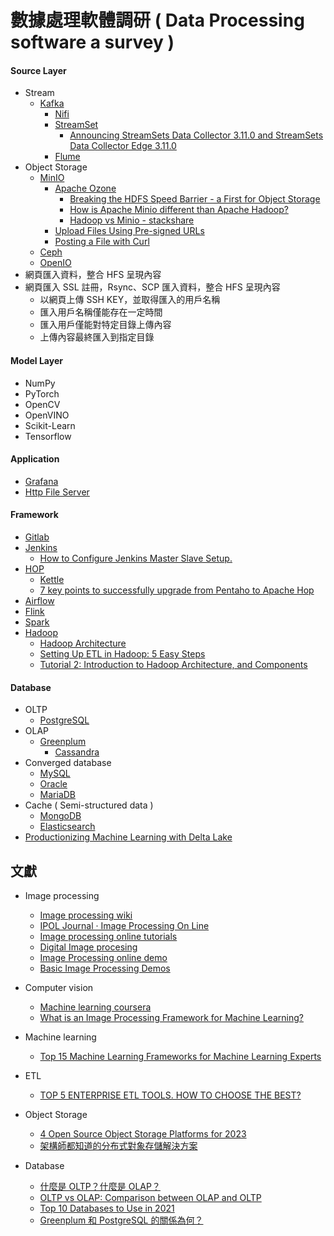 # 數據處理軟體調研 ( Data Processing software a survey )

#### Source Layer

+ Stream
    - [Kafka](https://zh.wikipedia.org/zh-tw/Kafka)
        + [Nifi](https://nifi.apache.org/)
        + [StreamSet](https://docs.streamsets.com/portal/platform-transformer/latest/transformer/GettingStarted/GettingStarted-Title.html#concept_a1b_zf4_pgb)
            - [Announcing StreamSets Data Collector 3.11.0 and StreamSets Data Collector Edge 3.11.0](https://streamsets.com/blog/announcing-streamsets-data-collector-3-11-0-and-streamsets-data-collector-edge-3-11-0/)
        + [Flume](https://flume.apache.org/)
+ Object Storage
    - [MinIO](https://min.io/)
        - [Apache Ozone](https://ozone.apache.org/)
            + [Breaking the HDFS Speed Barrier - a First for Object Storage](https://blog.min.io/hdfsbenchmark/)
            + [How is Apache Minio different than Apache Hadoop?](https://www.quora.com/How-is-Apache-Minio-different-than-Apache-Hadoop)
            + [Hadoop vs Minio - stackshare](https://stackshare.io/stackups/hadoop-vs-minio)
        - [Upload Files Using Pre-signed URLs](https://min.io/docs/minio/linux/integrations/presigned-put-upload-via-browser.html)
        - [Posting a File with Curl](https://reqbin.com/req/c-dot4w5a2/curl-post-file)
    - [Ceph](https://docs.ceph.com/en/quincy/)
    - [OpenIO](https://docs.openio.io/latest/source/sandbox-guide/quickstart.html)
+ 網頁匯入資料，整合 HFS 呈現內容
+ 網頁匯入 SSL 註冊，Rsync、SCP 匯入資料，整合 HFS 呈現內容
    - 以網頁上傳 SSH KEY，並取得匯入的用戶名稱
    - 匯入用戶名稱僅能存在一定時間
    - 匯入用戶僅能對特定目錄上傳內容
    - 上傳內容最終匯入到指定目錄

#### Model Layer

+ NumPy
+ PyTorch
+ OpenCV
+ OpenVINO
+ Scikit-Learn
+ Tensorflow

#### Application

+ [Grafana](https://grafana.com/)
+ [Http File Server](https://github.com/eastmoon/infra-hfs)

#### Framework

+ [Gitlab](https://github.com/eastmoon/infra-gitlab)
+ [Jenkins](https://github.com/eastmoon/infra-jenkins)
    - [How to Configure Jenkins Master Slave Setup.](https://digitalvarys.com/how-to-configure-jenkins-master-slave-setup/)
+ [HOP](https://hop.apache.org/)
    - [Kettle](https://github.com/pentaho/pentaho-kettle)
    - [7 key points to successfully upgrade from Pentaho to Apache Hop](https://www.know-bi.be/blog/upgrade-to-apache-hop)
+ [Airflow](https://github.com/eastmoon/infra-airflow)
+ [Flink](https://github.com/eastmoon/infra-flink)
+ [Spark](https://github.com/eastmoon/infra-spark)
+ [Hadoop](https://zh.wikipedia.org/zh-tw/Apache_Hadoop)
    - [Hadoop Architecture](https://hackr.io/blog/hadoop-architecture)
    - [Setting Up ETL in Hadoop: 5 Easy Steps](https://hevodata.com/learn/etl-in-hadoop/)
    - [Tutorial 2: Introduction to Hadoop Architecture, and Components](https://www.softwaretestingclass.com/introduction-to-hadoop-architecture-and-components/)

#### Database

+ OLTP
	- [PostgreSQL](https://zh.wikipedia.org/zh-tw/PostgreSQL)
+ OLAP
  - [Greenplum](https://greenplum.org/)
	- [Cassandra](https://zh.wikipedia.org/zh-tw/Cassandra)
+ Converged database
	- [MySQL](https://www.mysql.com/)
	- [Oracle](https://zh.wikipedia.org/wiki/%E7%94%B2%E9%AA%A8%E6%96%87%E5%85%AC%E5%8F%B8)
	- [MariaDB](https://zh.wikipedia.org/zh-tw/MariaDB)
+ Cache ( Semi-structured data )
	- [MongoDB](https://zh.wikipedia.org/zh-tw/MongoDB)
	- [Elasticsearch](https://github.com/eastmoon/infra-elk)
+ [Productionizing Machine Learning with Delta Lake](https://www.databricks.com/blog/2019/08/14/productionizing-machine-learning-with-delta-lake.html)

## 文獻

+ Image processing
    - [Image processing wiki](https://zh.wikipedia.org/wiki/%E5%9B%BE%E5%83%8F%E5%A4%84%E7%90%86)
    - [IPOL Journal · Image Processing On Line](http://www.ipol.im/)
    - [Image processing online tutorials](http://www.imageprocessingplace.com/root_files_V3/tutorials.htm)
    - [Digital Image procesing](https://www.youtube.com/playlist?list=PLZ9qNFMHZ-A79y1StvUUqgyL-O0fZh2rs)
    - [Image Processing online demo](http://felixniklas.com/imageprocessing/)
    - [Basic Image Processing Demos](http://robotics.eecs.berkeley.edu/~sastry/ee20/)

+ Computer vision
    - [Machine learning coursera](https://www.youtube.com/watch?v=qeHZOdmJvFU&list=PLZ9qNFMHZ-A4rycgrgOYma6zxF4BZGGPW)
    - [What is an Image Processing Framework for Machine Learning?](https://www.iguazio.com/glossary/image-processing-framework/)

+ Machine learning
    - [Top 15 Machine Learning Frameworks for Machine Learning Experts](https://intellipaat.com/blog/machine-learning-frameworks/)

+ ETL
    - [TOP 5 ENTERPRISE ETL TOOLS. HOW TO CHOOSE THE BEST?](https://freshcodeit.com/freshcode-post/top-5-enterprise-etl-tools)

+ Object Storage
    - [4 Open Source Object Storage Platforms for 2023](https://betterprogramming.pub/4-open-source-object-storage-platforms-for-2021-ceeaceb7e273)
    - [架構師都知道的分布式對象存儲解決方案](https://kknews.cc/zh-tw/code/vrlljky.html)

+ Database
    - [什麼是 OLTP？什麼是 OLAP？](https://datadrivenai.wordpress.com/2019/11/01/%E4%BB%80%E9%BA%BC%E6%98%AF-oltp%EF%BC%9F%E4%BB%80%E9%BA%BC%E6%98%AF-olap%EF%BC%9F/)
    - [OLTP vs OLAP: Comparison between OLAP and OLTP](https://mindmajix.com/oltp-vs-olap)
    - [Top 10 Databases to Use in 2021](https://towardsdatascience.com/top-10-databases-to-use-in-2021-d7e6a85402ba)
    - [Greenplum 和 PostgreSQL 的關係為何？](https://www.omniwaresoft.com.tw/product-news/greenplum-news/differences-between-greenplum-and-postgresql/)
